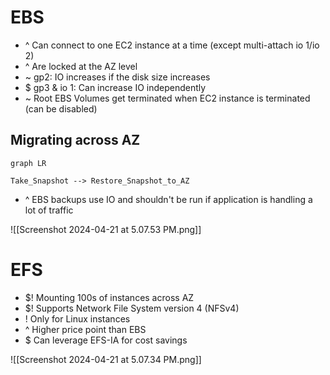 # EBS
- ^ Can connect to one EC2 instance at a time (except multi-attach io 1/io 2)
- ^ Are locked at the AZ level
- ~ gp2: IO increases if the disk size increases
- $ gp3 & io 1: Can increase IO independently 
- ~ Root EBS Volumes get terminated when EC2 instance is terminated (can be disabled)
## Migrating across AZ
```mermaid
graph LR

Take_Snapshot --> Restore_Snapshot_to_AZ
```
- ^ EBS backups use IO and shouldn't be run if application is handling a lot of traffic

![[Screenshot 2024-04-21 at 5.07.53 PM.png]]

# EFS
- $! Mounting 100s of instances across AZ
- $! Supports Network File System version 4 (NFSv4)
- ! Only for Linux instances
- ^ Higher price point than EBS
- $ Can leverage EFS-IA for cost savings

![[Screenshot 2024-04-21 at 5.07.34 PM.png]]